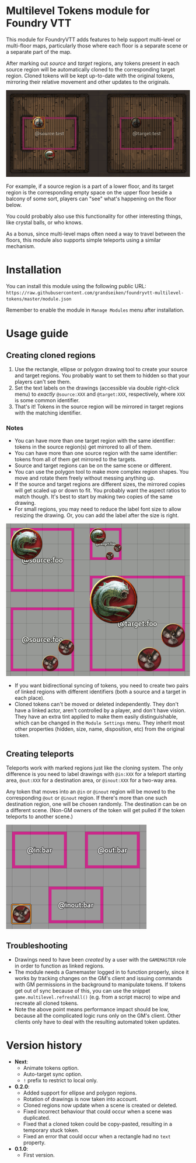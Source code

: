 # Multilevel Tokens module for Foundry VTT

This module for FoundryVTT adds features to help support multi-level or multi-floor maps, particularly those where each floor is a separate scene or a separate part of the map.

After marking out _source_ and _target_ regions, any tokens present in each source region will be automatically cloned to the corresponding target region. Cloned tokens will be kept up-to-date with the original tokens, mirroring their relative movement and other updates to the originals.

![Demo animation](demo/0.gif)

For example, if a source region is a part of a lower floor, and its target region is the corresponding empty space on the upper floor beside a balcony of some sort, players can "see" what's happening on the floor below.

You could probably also use this functionality for other interesting things, like crystal balls, or who knows.

As a bonus, since multi-level maps often need a way to travel between the floors, this module also supports simple teleports using a similar mechanism.

# Installation

You can install this module using the following public URL: `https://raw.githubusercontent.com/grandseiken/foundryvtt-multilevel-tokens/master/module.json`

Remember to enable the module in `Manage Modules` menu after installation.

# Usage guide

## Creating cloned regions

1. Use the rectangle, ellipse or polygon drawing tool to create your source and target regions. You probably want to set them to hidden so that your players can't see them.
2. Set the text labels on the drawings (accessible via double right-click menu) to _exactly_ `@source:XXX` and `@target:XXX`, respectively, where `XXX` is some common identifier.
3. That's it! Tokens in the source region will be mirrored in target regions with the matching identifier.

### Notes

* You can have more than one target region with the same identifier: tokens in the source region(s) get mirrored to all of them.
* You can have more than one source region with the same identifier: tokens from all of them get mirrored to the targets.
* Source and target regions can be on the same scene or different.
* You can use the polygon tool to make more complex region shapes. You move and rotate them freely without messing anything up.
* If the source and target regions are different sizes, the mirrored copies will get scaled up or down to fit. You probably want the aspect ratios to match though. It's best to start by making two copies of the same drawing.
* For small regions, you may need to reduce the label font size to allow resizing the drawing. Or, you can add the label after the size is right.

![Example image](demo/1.gif)

* If you want bidirectional syncing of tokens, you need to create two pairs of linked regions with different identifiers (both a source and a target in each place).
* Cloned tokens can't be moved or deleted independently. They don't have a linked actor, aren't controlled by a player, and don't have vision. They have an extra tint applied to make them easily distinguishable, which can be changed in the `Module Settings` menu. They inherit most other properties (hidden, size, name, disposition, etc) from the original token.

## Creating teleports

Teleports work with marked regions just like the cloning system. The only difference is you need to label drawings with `@in:XXX` for a teleport starting area, `@out:XXX` for a destination area, or `@inout:XXX` for a two-way area.

Any token that moves into an `@in` or `@inout` region will be moved to the corresponding
`@out` or `@inout` region. If there's more than one such destination region, one will be chosen randomly. The destination can be on a different scene. (Non-GM owners of the token will get pulled if the token teleports to another scene.)

![Example animation](demo/2.gif)

## Troubleshooting

* Drawings need to have been _created_ by a user with the `GAMEMASTER` role in order to function as linked regions.
* The module needs a Gamemaster logged in to function properly, since it works by tracking changes on the GM's client and issuing commands with GM permissions in the background to manipulate tokens. If tokens get out of sync because of this, you can use the snippet `game.multilevel.refreshAll()` (e.g. from a script macro) to wipe and recreate all cloned tokens.
* Note the above point means performance impact should be low, because all the complicated logic runs only on the GM's client. Other clients only have to deal with the resulting automated token updates.

# Version history

* **Next**:
  * Animate tokens option.
  * Auto-target sync option.
  * `!` prefix to restrict to local only.
* **0.2.0**:
  * Added support for ellipse and polygon regions.
  * Rotation of drawings is now taken into account.
  * Cloned regions now update when a scene is created or deleted.
  * Fixed incorrect behaviour that could occur when a scene was duplicated.
  * Fixed that a cloned token could be copy-pasted, resulting in a temporary stuck token.
  * Fixed an error that could occur when a rectangle had no `text` property.
* **0.1.0**:
  * First version.
